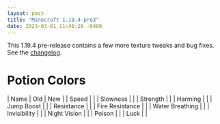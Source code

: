```yaml
---
layout: post
title: "Minecraft 1.19.4-pre3"
date: 2023-03-01 11:48:28 -0400
---
```


This 1.19.4 pre-release contains a few more texture tweaks and bug fixes. See the [changelog](https://www.minecraft.net/en-us/article/minecraft-1-19-4-pre-release-2).

# Potion Colors

| Name | Old | New |
| Speed | <span class="color-preview" style="background-color: #7CAFC6"></span> | <span class="color-preview" style="background-color: #33EBFF"></span>
| Slowness | <span class="color-preview" style="background-color: #5A6C81"></span> | <span class="color-preview" style="background-color: #8BAFE0"></span>
| Strength | <span class="color-preview" style="background-color: #932423"></span> | <span class="color-preview" style="background-color: #FFC700"></span>
| Harming | <span class="color-preview" style="background-color: #430A09"></span> | <span class="color-preview" style="background-color: #A9656A"></span>
| Jump Boost | <span class="color-preview" style="background-color: #22FF4C"></span> | <span class="color-preview" style="background-color: #FDFF84"></span>
| Resistance | <span class="color-preview" style="background-color: #99453A"></span> | <span class="color-preview" style="background-color: #9146F0"></span>
| Fire Resistance | <span class="color-preview" style="background-color: #E49A3A"></span> | <span class="color-preview" style="background-color: #FF9900"></span>
| Water Breathing | <span class="color-preview" style="background-color: #2E5299"></span> | <span class="color-preview" style="background-color: #98DAC0"></span>
| Invisibility | <span class="color-preview" style="background-color: #7F8392"></span> | <span class="color-preview" style="background-color: #F6F6F6"></span>
| Night Vision | <span class="color-preview" style="background-color: #1F1FA1"></span> | <span class="color-preview" style="background-color: #C2FF66"></span>
| Poison | <span class="color-preview" style="background-color: #4E9331"></span> | <span class="color-preview" style="background-color: #87A363"></span>
| Luck | <span class="color-preview" style="background-color: #339900"></span> | <span class="color-preview" style="background-color: #59C106"></span>

